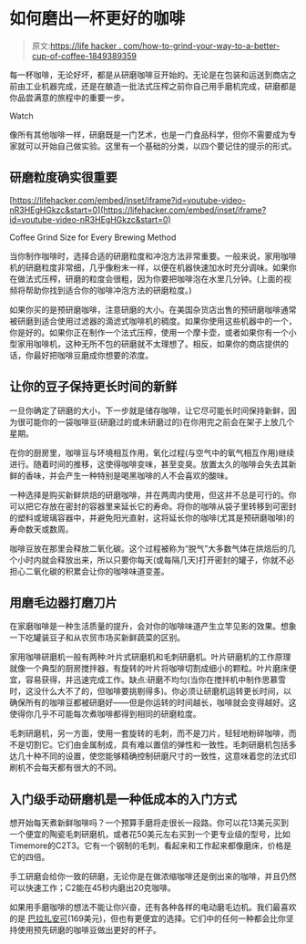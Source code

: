 # 如何磨出一杯更好的咖啡

> 原文:[https://life hacker . com/how-to-grind-your-way-to-a-better-cup-of-coffee-1849389359](https://lifehacker.com/how-to-grind-your-way-to-a-better-cup-of-coffee-1849389359)

每一杯咖啡，无论好坏，都是从研磨咖啡豆开始的。无论是在包装和运送到商店之前由工业机器完成，还是在酿造一批法式压榨之前你自己用手磨机完成，研磨都是你品尝满意的旅程中的重要一步。

Watch

像所有其他咖啡一样，研磨既是一门艺术，也是一门食品科学，但你不需要成为专家就可以开始自己做实验。这里有一个基础的分类，以四个要记住的提示的形式。

## 研磨粒度确实很重要

 [https://lifehacker.com/embed/inset/iframe?id=youtube-video-nR3HEgHGkzc&start=0](https://lifehacker.com/embed/inset/iframe?id=youtube-video-nR3HEgHGkzc&start=0)

<figcaption class="sc-1ptbguh-0 hxeMec caption">Coffee Grind Size for Every Brewing Method</figcaption> 

当你制作咖啡时，选择合适的研磨粒度和冲泡方法非常重要。一般来说，家用咖啡机的研磨粒度非常细，几乎像粉末一样，以便在机器快速加水时充分调味。如果你在做法式压榨，研磨的粒度会很粗，因为你要把咖啡泡在水里几分钟。(上面的视频将帮助你找到适合你的咖啡冲泡方法的研磨粒度。)

如果你买的是预研磨咖啡，注意研磨的大小。在美国杂货店出售的预研磨咖啡通常被研磨到适合使用过滤器的滴滤式咖啡机的稠度。如果你使用这些机器中的一个，你是好的。如果你正在制作一个法式压榨，使用一个摩卡壶，或者如果你有一个小型家用咖啡机，这种无所不包的研磨就不太理想了。相反，如果你的商店提供的话，你最好把咖啡豆磨成你想要的浓度。

## 让你的豆子保持更长时间的新鲜

一旦你确定了研磨的大小，下一步就是储存咖啡，让它尽可能长时间保持新鲜，因为很可能你的一袋咖啡豆(研磨过的或未研磨过的)在你用完之前会在架子上放几个星期。

在你的厨房里，咖啡豆与环境相互作用，氧化过程(与空气中的氧气相互作用)继续进行。随着时间的推移，这使得咖啡变味，甚至变臭。放置太久的咖啡会失去其新鲜的香味，并会产生一种特别是喝黑咖啡的人不会喜欢的酸味。

一种选择是购买新鲜烘焙的研磨咖啡，并在两周内使用，但这并不总是可行的。你可以把它存放在密封的容器里来延长它的寿命。将你的咖啡从袋子里转移到可密封的塑料或玻璃容器中，并避免阳光直射，这将延长你的咖啡(尤其是预研磨咖啡)的寿命数天或数周。

咖啡豆放在那里会释放二氧化碳。这个过程被称为“脱气”大多数气体在烘焙后的几个小时内就会释放出来，所以只要你每天(或每隔几天)打开密封的罐子，你就不必担心二氧化碳的积累会让你的咖啡味道变差。

## 用磨毛边器打磨刀片

在家磨咖啡是一种生活质量的提升，会对你的咖啡味道产生立竿见影的效果。想象一下吃罐装豆子和从农贸市场买新鲜蔬菜的区别。

家用咖啡研磨机一般有两种:叶片式研磨机和毛刺研磨机。叶片研磨机的工作原理就像一个典型的厨房搅拌器，有旋转的叶片将咖啡切割成细小的颗粒。叶片磨床便宜，容易获得，并迅速完成工作。缺点:研磨不均匀(当你在搅拌机中制作思慕雪时，这没什么大不了的，但咖啡要挑剔得多)。你必须让研磨机运转更长时间，以确保所有的咖啡豆都被研磨好——但是你运转的时间越长，咖啡就会变得越好。这使得你几乎不可能每次煮咖啡都得到相同的研磨粒度。

毛刺研磨机，另一方面，使用一套旋转的毛刺，而不是刀片，轻轻地粉碎咖啡，而不是切割它。它们由金属制成，具有难以置信的弹性和一致性。毛刺研磨机包括多达几十种不同的设置，使您能够精确控制研磨尺寸的一致性，这意味着您的法式印刷机不会每天都有很大的不同。

## 入门级手动研磨机是一种低成本的入门方式

想开始每天煮新鲜咖啡吗？一个预算手磨将走很长一段路。你可以花13美元买到一个便宜的陶瓷毛刺研磨机，或者花50美元左右买到一个更专业级的型号，比如Timemore的C2T3。它有一个钢制的毛刺，看起来和工作起来都像磨床，价格是它的四倍。

手工研磨会给你一致的研磨，无论你是在做浓缩咖啡还是倒出来的咖啡，并且仍然可以快速工作；C2能在45秒内磨出20克咖啡。

如果用手磨咖啡的想法不能让你兴奋，还有各种各样的电动磨毛边机。我们最喜欢的是 [巴拉扎安可](https://amzn.to/2Pi4PXP)(169美元)，但也有更便宜的选择。它们中的任何一种都会比你坚持使用预先研磨的咖啡豆做出更好的杯子。